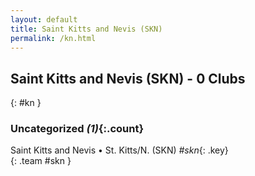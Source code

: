 ```yaml
---
layout: default
title: Saint Kitts and Nevis (SKN)
permalink: /kn.html
---
```



## Saint Kitts and Nevis (SKN) - 0 Clubs
{: #kn }









### Uncategorized _(1)_{:.count}


Saint Kitts and Nevis • St. Kitts/N.  (SKN)  _#skn_{: .key} <br>
{: .team #skn }


 
